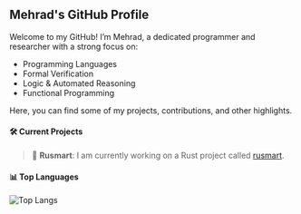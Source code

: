 ## Mehrad's GitHub Profile
Welcome to my GitHub! I’m Mehrad, a dedicated programmer and researcher with a strong focus on:

- Programming Languages
- Formal Verification
- Logic & Automated Reasoning
- Functional Programming

Here, you can find some of my projects, contributions, and other highlights.

#### 🛠️ Current Projects

> 📌 **Rusmart**: I am currently working on a Rust project called [rusmart](https://github.com/meng-xu-cs/rusmart).

#### 📊 Top Languages
![Top Langs](https://github-readme-stats-alpha-jade-79.vercel.app/api/top-langs/?username=mehrad31415&exclude=Agent-based-modelling&hide=lex,yacc,batchfile,shell,css,ejs,html,jupyter%20notebook&langs_count=5&count_private=true&theme=moltack&hide_border=true&size_weight=0.6&count_weight=0.4)
